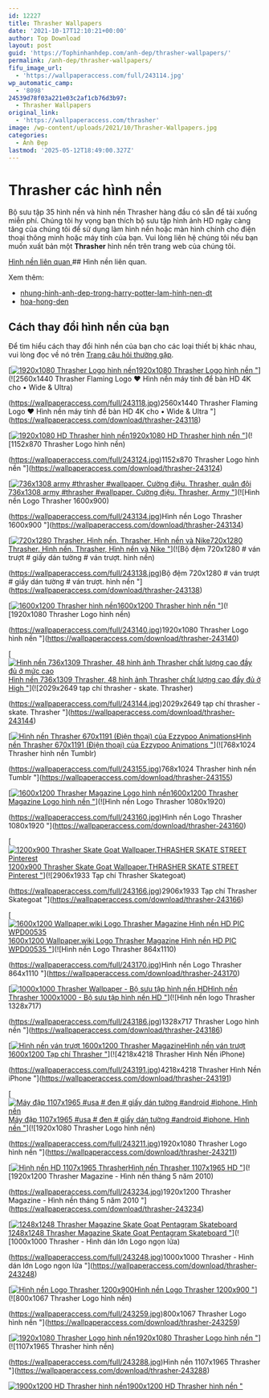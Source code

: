 ```yaml
---
id: 12227
title: Thrasher Wallpapers
date: '2021-10-17T12:10:21+00:00'
author: Top Download
layout: post
guid: 'https://Tophinhanhdep.com/anh-dep/thrasher-wallpapers/'
permalink: /anh-dep/thrasher-wallpapers/
fifu_image_url:
  - 'https://wallpaperaccess.com/full/243114.jpg'
wp_automatic_camp:
  - '8098'
24539d78f03a221e03c2af1cb76d3b97:
  - Thrasher Wallpapers
original_link:
  - 'https://wallpaperaccess.com/thrasher'
image: /wp-content/uploads/2021/10/Thrasher-Wallpapers.jpg
categories:
  - Ảnh Đẹp
lastmod: '2025-05-12T18:49:00.327Z'
---
```

# Thrasher các hình nền

Bộ sưu tập 35 hình nền và hình nền Thrasher hàng đầu có sẵn để tải xuống miễn phí. Chúng tôi hy vọng bạn thích bộ sưu tập hình ảnh HD ngày càng tăng của chúng tôi để sử dụng làm hình nền hoặc màn hình chính cho điện thoại thông minh hoặc máy tính của bạn. Vui lòng liên hệ chúng tôi nếu bạn muốn xuất bản một **Thrasher** hình nền trên trang web của chúng tôi.

[Hình nền liên quan ](#related) ## Hình nền liên quan.

   
 Xem thêm:

   
- [nhung-hinh-anh-dep-trong-harry-potter-lam-hinh-nen-dt](https://tophinhanhdep.com/hinh-nen-dep/nhung-hinh-anh-dep-trong-harry-potter-lam-hinh-nen-dt/)
- [hoa-hong-den](https://tophinhanhdep.com/hoa-hong/hoa-hong-den/)

## Cách thay đổi hình nền của bạn

Để tìm hiểu cách thay đổi hình nền của bạn cho các loại thiết bị khác nhau, vui lòng đọc về nó trên [Trang câu hỏi thường gặp](https://tophinhanhdep.com/faq/).

  
[[![1920x1080 Thrasher Logo hình nền](https://wallpaperaccess.com/full/243114.jpg)1920x1080 Thrasher Logo hình nền "](https://wallpaperaccess.com/download/thrasher-243114)](![2560x1440 Thrasher Flaming Logo ❤ Hình nền máy tính để bàn HD 4K cho • Wide & Ultra)

(https://wallpaperaccess.com/full/243118.jpg)2560x1440 Thrasher Flaming Logo ❤ Hình nền máy tính để bàn HD 4K cho • Wide &amp; Ultra "](https://wallpaperaccess.com/download/thrasher-243118)

[[![1920x1080 HD Thrasher hình nền](https://wallpaperaccess.com/full/243122.jpg)1920x1080 HD Thrasher hình nền "](https://wallpaperaccess.com/download/thrasher-243122)](![1152x870 Thrasher Logo hình nền)

(https://wallpaperaccess.com/full/243124.jpg)1152x870 Thrasher Logo hình nền "](https://wallpaperaccess.com/download/thrasher-243124)

[[![736x1308 army #thrasher #wallpaper.  Cường điệu.  Thrasher, quân đội](https://wallpaperaccess.com/full/243129.jpg)736x1308 army #thrasher #wallpaper. Cường điệu. Thrasher, Army "](https://wallpaperaccess.com/download/thrasher-243129)](![Hình nền Logo Thrasher 1600x900)

(https://wallpaperaccess.com/full/243134.jpg)Hình nền Logo Thrasher 1600x900 "](https://wallpaperaccess.com/download/thrasher-243134)

[[![720x1280 Thrasher.  Hình nền.  Thrasher, Hình nền và Nike](https://wallpaperaccess.com/full/243136.jpg)720x1280 Thrasher. Hình nền. Thrasher, Hình nền và Nike "](https://wallpaperaccess.com/download/thrasher-243136)](![Bộ đệm 720x1280 # ván trượt # giấy dán tường # ván trượt.  hình nền)

(https://wallpaperaccess.com/full/243138.jpg)Bộ đệm 720x1280 # ván trượt # giấy dán tường # ván trượt. hình nền "](https://wallpaperaccess.com/download/thrasher-243138)

[[![1600x1200 Thrasher hình nền](https://wallpaperaccess.com/full/243139.jpg)1600x1200 Thrasher hình nền "](https://wallpaperaccess.com/download/thrasher-243139)](![1920x1080 Thrasher Logo hình nền)

(https://wallpaperaccess.com/full/243140.jpg)1920x1080 Thrasher Logo hình nền "](https://wallpaperaccess.com/download/thrasher-243140)

[[![Hình nền 736x1309 Thrasher, 48 hình ảnh Thrasher chất lượng cao đầy đủ ở mức cao](https://wallpaperaccess.com/full/243142.jpg)Hình nền 736x1309 Thrasher, 48 hình ảnh Thrasher chất lượng cao đầy đủ ở High "](https://wallpaperaccess.com/download/thrasher-243142)](![2029x2649 tạp chí thrasher - skate.  Thrasher)

(https://wallpaperaccess.com/full/243144.jpg)2029x2649 tạp chí thrasher - skate. Thrasher "](https://wallpaperaccess.com/download/thrasher-243144)

[[![Hình nền Thrasher 670x1191 (Điện thoại) của Ezzypoo Animations](https://wallpaperaccess.com/full/243146.jpg)Hình nền Thrasher 670x1191 (Điện thoại) của Ezzypoo Animations "](https://wallpaperaccess.com/download/thrasher-243146)](![768x1024 Thrasher hình nền Tumblr)

(https://wallpaperaccess.com/full/243155.jpg)768x1024 Thrasher hình nền Tumblr "](https://wallpaperaccess.com/download/thrasher-243155)

[[![1600x1200 Thrasher Magazine Logo hình nền](https://wallpaperaccess.com/full/243158.jpg)1600x1200 Thrasher Magazine Logo hình nền "](https://wallpaperaccess.com/download/thrasher-243158)](![Hình nền Logo Thrasher 1080x1920)

(https://wallpaperaccess.com/full/243160.jpg)Hình nền Logo Thrasher 1080x1920 "](https://wallpaperaccess.com/download/thrasher-243160)

[[![1200x900 Thrasher Skate Goat Wallpaper.THRASHER SKATE STREET Pinterest](https://wallpaperaccess.com/full/243163.jpg)1200x900 Thrasher Skate Goat Wallpaper.THRASHER SKATE STREET Pinterest "](https://wallpaperaccess.com/download/thrasher-243163)](![2906x1933 Tạp chí Thrasher Skategoat)

(https://wallpaperaccess.com/full/243166.jpg)2906x1933 Tạp chí Thrasher Skategoat "](https://wallpaperaccess.com/download/thrasher-243166)

[[![1600x1200 Wallpaper.wiki Logo Thrasher Magazine Hình nền HD PIC WPD00535](https://wallpaperaccess.com/full/243167.jpg)1600x1200 Wallpaper.wiki Logo Thrasher Magazine Hình nền HD PIC WPD00535 "](https://wallpaperaccess.com/download/thrasher-243167)](![Hình nền Logo Thrasher 864x1110)

(https://wallpaperaccess.com/full/243170.jpg)Hình nền Logo Thrasher 864x1110 "](https://wallpaperaccess.com/download/thrasher-243170)

[[![1000x1000 Thrasher Wallpaper - Bộ sưu tập hình nền HD](https://wallpaperaccess.com/full/243185.jpg)Hình nền Thrasher 1000x1000 - Bộ sưu tập hình nền HD "](https://wallpaperaccess.com/download/thrasher-243185)](![Hình nền logo Thrasher 1328x717)

(https://wallpaperaccess.com/full/243186.jpg)1328x717 Thrasher Logo hình nền "](https://wallpaperaccess.com/download/thrasher-243186)

[[![Hình nền ván trượt 1600x1200 Thrasher Magazine](https://wallpaperaccess.com/full/243189.jpg)Hình nền ván trượt 1600x1200 Tạp chí Thrasher "](https://wallpaperaccess.com/download/thrasher-243189)](![4218x4218 Thrasher Hình Nền iPhone)

(https://wallpaperaccess.com/full/243191.jpg)4218x4218 Thrasher Hình Nền iPhone "](https://wallpaperaccess.com/download/thrasher-243191)

[[![Máy đập 1107x1965 #usa # đen # giấy dán tường #android #iphone.  Hình nền](https://wallpaperaccess.com/full/243210.jpg)Máy đập 1107x1965 #usa # đen # giấy dán tường #android #iphone. Hình nền "](https://wallpaperaccess.com/download/thrasher-243210)](![1920x1080 Thrasher Logo hình nền)

(https://wallpaperaccess.com/full/243211.jpg)1920x1080 Thrasher Logo hình nền "](https://wallpaperaccess.com/download/thrasher-243211)

[[![Hình nền HD 1107x1965 Thrasher](https://wallpaperaccess.com/full/243228.jpg)Hình nền Thrasher 1107x1965 HD "](https://wallpaperaccess.com/download/thrasher-243228)](![1920x1200 Thrasher Magazine - Hình nền tháng 5 năm 2010)

(https://wallpaperaccess.com/full/243234.jpg)1920x1200 Thrasher Magazine - Hình nền tháng 5 năm 2010 "](https://wallpaperaccess.com/download/thrasher-243234)

[[![1248x1248 Thrasher Magazine Skate Goat Pentagram Skateboard](https://wallpaperaccess.com/full/243244.jpg)1248x1248 Thrasher Magazine Skate Goat Pentagram Skateboard "](https://wallpaperaccess.com/download/thrasher-243244)](![1000x1000 Thrasher - Hình dán lớn Logo ngọn lửa)

(https://wallpaperaccess.com/full/243248.jpg)1000x1000 Thrasher - Hình dán lớn Logo ngọn lửa "](https://wallpaperaccess.com/download/thrasher-243248)

[[![Hình nền Logo Thrasher 1200x900](https://wallpaperaccess.com/full/243250.jpg)Hình nền Logo Thrasher 1200x900 "](https://wallpaperaccess.com/download/thrasher-243250)](![800x1067 Thrasher Logo hình nền)

(https://wallpaperaccess.com/full/243259.jpg)800x1067 Thrasher Logo hình nền "](https://wallpaperaccess.com/download/thrasher-243259)

[[![1920x1080 Thrasher Logo hình nền](https://wallpaperaccess.com/full/243283.jpg)1920x1080 Thrasher Logo hình nền "](https://wallpaperaccess.com/download/thrasher-243283)](![1107x1965 Thrasher hình nền)

(https://wallpaperaccess.com/full/243288.jpg)Hình nền 1107x1965 Thrasher "](https://wallpaperaccess.com/download/thrasher-243288)

[![1900x1200 HD Thrasher hình nền](https://wallpaperaccess.com/full/243300.jpg)1900x1200 HD Thrasher hình nền "](https://wallpaperaccess.com/download/thrasher-243300)
